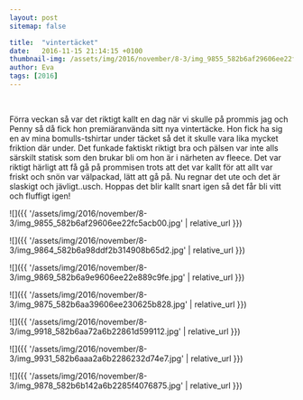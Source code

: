 ```yaml
---
layout: post
sitemap: false

title:  "vintertäcket"
date:   2016-11-15 21:14:15 +0100
thumbnail-img: /assets/img/2016/november/8-3/img_9855_582b6af29606ee22fc5acb00.jpg
author: Eva
tags: [2016]
---
```


 




Förra veckan så var det riktigt kallt en dag när vi skulle på prommis jag och Penny så då fick hon premiäranvända sitt nya vintertäcke. Hon fick ha sig en av mina bomulls-tshirtar under täcket så det it skulle vara lika mycket friktion där under. Det funkade faktiskt riktigt bra och pälsen var inte alls särskilt statisk som den brukar bli om hon är i närheten av fleece. Det var riktigt härligt att få gå på prommisen trots att det var kallt för att allt var friskt och snön var välpackad, lätt att gå på. Nu regnar det ute och det är slaskigt och jävligt..usch. Hoppas det blir kallt snart igen så det får bli vitt och fluffigt igen!

![]({{ '/assets/img/2016/november/8-3/img_9855_582b6af29606ee22fc5acb00.jpg'  | relative_url }})

![]({{ '/assets/img/2016/november/8-3/img_9864_582b6a98ddf2b314908b65d2.jpg'  | relative_url }})

![]({{ '/assets/img/2016/november/8-3/img_9869_582b6a9e9606ee22e889c9fe.jpg'  | relative_url }})

![]({{ '/assets/img/2016/november/8-3/img_9875_582b6aa39606ee230625b828.jpg'  | relative_url }})

![]({{ '/assets/img/2016/november/8-3/img_9918_582b6aa72a6b22861d599112.jpg'  | relative_url }})

![]({{ '/assets/img/2016/november/8-3/img_9931_582b6aaa2a6b2286232d74e7.jpg'  | relative_url }})

![]({{ '/assets/img/2016/november/8-3/img_9878_582b6b142a6b2285f4076875.jpg'  | relative_url }})

